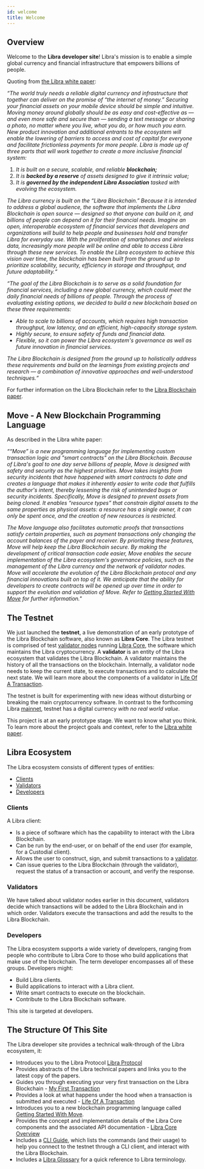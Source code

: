 ```yaml
---
id: welcome
title: Welcome
---
```


## Overview

Welcome to the **Libra developer site**! Libra's mission is to enable a simple global currency and financial infrastructure that empowers billions of people.

Quoting from [the Libra white paper]():

_“The world truly needs a reliable digital currency and infrastructure that together can deliver on the promise of “the internet of money.” Securing your financial assets on your mobile device should be simple and intuitive. Moving money around globally should be as easy and cost-effective as — and even more safe and secure than — sending a text message or sharing a photo, no matter where you live, what you do, or how much you earn. New product innovation and additional entrants to the ecosystem will enable the lowering of barriers to access and cost of capital for everyone and facilitate frictionless payments for more people.
Libra is made up of three parts that will work together to create a more inclusive financial system:_

1. _It is built on a secure, scalable, and reliable **blockchain;**_
1. _It is **backed by a reserve** of assets designed to give it intrinsic value;_
1. _It is **governed by the independent Libra Association** tasked with evolving the ecosystem._

_The Libra currency is built on the “Libra Blockchain.” Because it is intended to address a global audience, the software that implements the Libra Blockchain is open source — designed so that anyone can build on it, and billions of people can depend on it for their financial needs. Imagine an open, interoperable ecosystem of financial services that developers and organizations will build to help people and businesses hold and transfer Libra for everyday use. With the proliferation of smartphones and wireless data, increasingly more people will be online and able to access Libra through these new services. To enable the Libra ecosystem to achieve this vision over time, the blockchain has been built from the ground up to prioritize scalability, security, efficiency in storage and throughput, and future adaptability.“_

_“The goal of the Libra Blockchain is to serve as a solid foundation for financial services, including a new global currency, which could meet the daily financial needs of billions of people. Through the process of evaluating existing options, we decided to build a new blockchain based on these three requirements:_

* _Able to scale to billions of accounts, which requires high transaction throughput, low latency, and an efficient, high-capacity storage system._
* _Highly secure, to ensure safety of funds and financial data._
* _Flexible, so it can power the Libra ecosystem's governance as well as future innovation in financial services._

_The Libra Blockchain is designed from the ground up to holistically address these requirements and build on the learnings from existing projects and research — a combination of innovative approaches and well-understood techniques.“_

For further information on the Libra Blockchain refer to the [Libra Blockchain paper]().

## Move - A New Blockchain Programming Language

As described in the Libra white paper:

_““Move” is a new programming language for implementing custom transaction logic and "smart contracts" on the Libra Blockchain. Because of Libra's goal to one day serve billions of people, Move is designed with safety and security as the highest priorities. Move takes insights from security incidents that have happened with smart contracts to date and creates a language that makes it inherently easier to write code that fulfills the author's intent, thereby lessening the risk of unintended bugs or security incidents. Specifically, Move is designed to prevent assets from being cloned. It enables “resource types” that constrain digital assets to the same properties as physical assets: a resource has a single owner, it can only be spent once, and the creation of new resources is restricted._ 

_The Move language also facilitates automatic proofs that transactions satisfy certain properties, such as payment transactions only changing the account balances of the payer and receiver. By prioritizing these features, Move will help keep the Libra Blockchain secure. By making the development of critical transaction code easier, Move enables the secure implementation of the Libra ecosystem's governance policies, such as the management of the Libra currency and the network of validator nodes. Move will accelerate the evolution of the Libra Blockchain protocol and any financial innovations built on top of it. We anticipate that the ability for developers to create contracts will be opened up over time in order to support the evolution and validation of Move. Refer to [Getting Started With Move]() for further information."_

## The Testnet

We just launched the **testnet**, a live demonstration of an early prototype of the Libra Blockchain software, also known as **Libra Core**. The Libra testnet is comprised of test [validator nodes](reference/glossary/#validator-node) running [Libra Core](reference/glossary/#libra-core), the software which maintains the Libra cryptocurrency. A **validator** is an entity of the Libra ecosystem that validates the Libra Blockchain. A validator maintains the history of all the transactions on the blockchain. Internally, a validator node needs to keep the current state, to execute transactions and to calculate the next state. We will learn more about the components of a validator in [Life Of A Transaction]().

The testnet is built for experimenting with new ideas without disturbing or breaking the main cryptocurrency software. In contrast to the forthcoming Libra [mainnet](reference/glossary/#mainnet), testnet has a digital currency _with no real world value_.

This project is at an early prototype stage. We want to know what you think. To learn more about the project goals and context, refer to the [Libra white paper](). 

## Libra Ecosystem

The Libra ecosystem consists of different types of entities:

* [Clients](#clients)
* [Validators](#validators)
* [Developers](#developers)

### Clients

A Libra client:

* Is a piece of software which has the capability to interact with the Libra Blockchain. 
* Can be run by the end-user, or on behalf of the end user (for example, for a Custodial client). 
* Allows the user to construct, sign, and submit transactions to a [validator](reference/glossary/#validator-node).
* Can issue queries to the Libra Blockchain (through the validator), request the status of a transaction or account, and verify the response. 

### Validators  

We have talked about validator nodes earlier in this document, validators decide which transactions will be added to the Libra Blockchain and in which order. Validators execute the transactions and add the results to the Libra Blockchain. 

### Developers

The Libra ecosystem supports a wide variety of developers, ranging from people who contribute to Libra Core to those who build applications that make use of the blockchain. The term developer encompasses all of these groups. Developers might:

* Build Libra clients.
* Build applications to interact with a Libra client.
* Write smart contracts to execute on the blockchain.
* Contribute to the Libra Blockchain software.

This site is targeted at developers.

## The Structure Of This Site

The Libra developer site provides a technical walk-through of the Libra ecosystem, it:

* Introduces you to the Libra Protocol [Libra Protocol](libra-protocol)
* Provides abstracts of the Libra technical papers and links you to the latest copy of the papers.
* Guides you through executing your very first transaction on the Libra Blockchain - [My First Transaction](my-first-transaction)
* Provides a look at what happens under the hood when a transaction is submitted and executed - [Life Of A Transaction](life-of-a-transaction)
* Introduces you to a new blockchain programming language called [Getting Started With Move](move-getting-started).
* Provides the concept and implementation details of the Libra Core components and the associated API documentation - [Libra Core Overview](libra-core-overview)
* Includes a [CLI Guide](libra-cli), which lists the commands (and their usage) to help you connect to the testnet through a CLI client, and interact with the Libra Blockchain.
* Includes a [Libra Glossary](reference/glossary) for a quick reference to Libra terminology.
